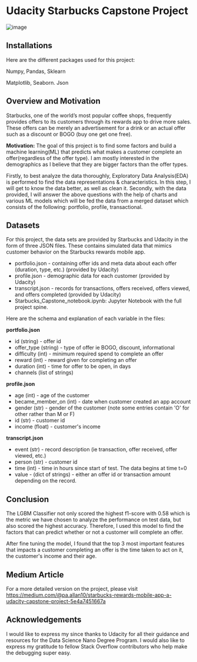 # Udacity Starbucks Capstone Project

![image](https://user-images.githubusercontent.com/69242466/195322414-c73d1402-3353-43c1-8cda-4539fd19d6d2.png)

## Installations
Here are the different packages used for this project:

Numpy, Pandas, Sklearn

Matplotlib, Seaborn. Json

## Overview and Motivation

Starbucks, one of the world’s most popular coffee shops, frequently provides offers to its customers through its rewards app to drive more sales. These offers can be merely an advertisement for a drink or an actual offer such as a discount or BOGO (buy one get one free).

**Motivation:** The goal of this project is to find some factors and build a machine learning(ML) that predicts what makes a customer complete an offer(regardless of the offer type). I am mostly interested in the demographics as I believe that they are bigger factors than the offer types.

Firstly, to best analyze the data thoroughly, Exploratory Data Analysis(EDA) is performed to find the data representations & characteristics. In this step, I will get to know the data better, as well as clean it. Secondly, with the data provided, I will answer the above questions with the help of charts and various ML models which will be fed the data from a merged dataset which consists of the following: portfolio, profile, transactional.

## Datasets

For this project, the data sets are provided by Starbucks and Udacity in the form of three JSON files. These contains simulated data that mimics customer behavior on the Starbucks rewards mobile app.

- portfolio.json - containing offer ids and meta data about each offer (duration, type, etc.) (provided by Udacity)
- profile.json - demographic data for each customer (provided by Udacity)
- transcript.json - records for transactions, offers received, offers viewed, and offers completed (provided by Udacity)
- Starbucks_Capstone_notebook.ipynb: Jupyter Notebook with the full project spine.


Here are the schema and explanation of each variable in the files:

**portfolio.json**
-   id (string) - offer id
-   offer_type (string) - type of offer ie BOGO, discount, informational
-   difficulty (int) - minimum required spend to complete an offer
-   reward (int) - reward given for completing an offer
-   duration (int) - time for offer to be open, in days
-   channels (list of strings)

**profile.json**

-   age (int) - age of the customer
-   became_member_on (int) - date when customer created an app account
-   gender (str) - gender of the customer (note some entries contain 'O' for other rather than M or F)
-   id (str) - customer id
-   income (float) - customer's income

**transcript.json**

-   event (str) - record description (ie transaction, offer received, offer viewed, etc.)
-   person (str) - customer id
-   time (int) - time in hours since start of test. The data begins at time t=0
-   value - (dict of strings) - either an offer id or transaction amount depending on the record.

## Conclusion
The LGBM Classifier not only scored the highest f1-score with 0.58 which is the metric we have chosen to analyze the performance on test data, but also scored the highest accuracy. Therefore, I used this model to find the factors that can predict whether or not a customer will complete an offer.

After fine tuning the model, I found that the top 3 most important features that impacts a customer completing an offer is the time taken to act on it, the customer's income and their age.

## Medium Article
For a more detailed version on the project, please visit https://medium.com/@pa.allan10/starbucks-rewards-mobile-app-a-udacity-capstone-project-5e4a7451667a

## Acknowledgements
I would like to express my since thanks to Udacity for all their guidance and resources for the Data Science Nano Degree Program.
I would also like to express my gratitude to fellow Stack Overflow contributors who help make the debugging super easy.
